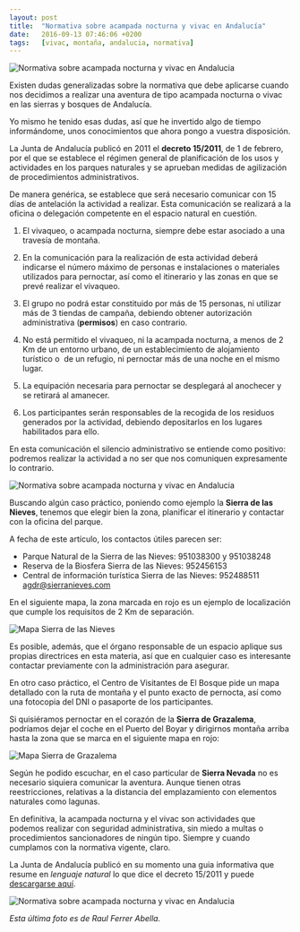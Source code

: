 ```yaml
---
layout: post
title:  "Normativa sobre acampada nocturna y vivac en Andalucía"
date:   2016-09-13 07:46:06 +0200
tags:	[vivac, montaña, andalucia, normativa]
---
```


![Normativa sobre acampada nocturna y vivac en Andalucia][pic2]

Existen dudas generalizadas sobre la normativa que debe aplicarse cuando
nos decidimos a realizar una aventura de tipo acampada nocturna o vivac
en las sierras y bosques de Andalucía.

Yo mismo he tenido esas dudas, así que he invertido algo de tiempo
informándome, unos conocimientos que ahora pongo a vuestra disposición.

<!--more-->

La Junta de Andalucía publicó en 2011 el **decreto 15/2011**, de 1 de febrero,
por el que se establece el régimen general de planificación de los usos y
actividades en los parques naturales y se aprueban medidas de agilización de
procedimientos administrativos.

De manera genérica, se establece que será necesario comunicar con 15 días de
antelación la actividad a realizar. Esta comunicación se realizará a la oficina
o delegación competente en el espacio natural en cuestión.

1. El vivaqueo, o acampada nocturna, siempre debe estar asociado a una travesía
de montaña.

2. En la comunicación para la realización de esta actividad deberá indicarse el
número máximo de personas e instalaciones o materiales utilizados para
pernoctar, así como el itinerario y las zonas en que se prevé realizar el
vivaqueo.

3. El grupo no podrá estar constituido por más de 15 personas, ni utilizar más
de 3 tiendas de campaña, debiendo obtener autorización administrativa
(**permisos**) en caso contrario.

4. No está permitido el vivaqueo, ni la acampada nocturna, a menos de 2 Km de
un entorno urbano, de un establecimiento de alojamiento turístico o  de un
refugio, ni pernoctar más de una noche en el mismo lugar.

5. La equipación necesaria para pernoctar se desplegará al anochecer y se
retirará al amanecer.

6. Los participantes serán responsables de la recogida de los residuos
generados por la actividad, debiendo depositarlos en los lugares habilitados
para ello.

En esta comunicación el silencio administrativo se entiende como positivo:
podremos realizar la actividad a no ser que nos comuniquen expresamente lo
contrario.

![Normativa sobre acampada nocturna y vivac en Andalucia][pic1]

Buscando algún caso práctico, poniendo como ejemplo la **Sierra
de las Nieves**, tenemos que elegir bien la zona, planificar el itinerario
y contactar con la oficina del parque.

A fecha de este artículo, los contactos útiles parecen ser:

 * Parque Natural de la Sierra de las Nieves: 951038300 y 951038248
 * Reserva de la Biosfera Sierra de las Nieves: 952456153
 * Central de información turística Sierra de las Nieves: 952488511
[agdr@sierranieves.com](mailto:agdr@sierranieves.com)

En el siguiente mapa, la zona marcada en rojo es un ejemplo de localización
que cumple los requisitos de 2 Km de separación.

![Mapa Sierra de las Nieves][map1]

Es posible, además, que el órgano responsable de un espacio aplique sus propias
directrices en esta materia, así que en cualquier caso es interesante contactar
previamente con la administración para asegurar.

En otro caso práctico, el Centro de Visitantes de El Bosque pide un mapa
detallado con la ruta de montaña y el punto exacto de pernocta, así como una
fotocopia del DNI o pasaporte de los participantes.

Si quisiéramos pernoctar en el corazón de la **Sierra de Grazalema**, podríamos
dejar el coche en el Puerto del Boyar y dirigirnos montaña arriba hasta la zona
que se marca en el siguiente mapa en rojo:

![Mapa Sierra de Grazalema][map2]

Según he podido escuchar, en el caso particular de **Sierra Nevada** no es
necesario siquiera comunicar la aventura. Aunque tienen otras reestricciones,
relativas a la distancia del emplazamiento con elementos naturales como
lagunas.

En definitiva, la acampada nocturna y el vivac son actividades que podemos
realizar con seguridad administrativa, sin miedo a multas o procedimientos
sancionadores de ningún tipo. Siempre y cuando cumplamos con la normativa
vigente, claro.

La Junta de Andalucía publicó en su momento una guia informativa que resume en
_lenguaje natural_ lo que dice el decreto 15/2011 y puede
[descargarse aquí][guia_pdf].

![Normativa sobre acampada nocturna y vivac en Andalucia][pic3]

_Esta última foto es de Raul Ferrer Abella._

[pic1]:			{{site.url}}/assets/normativa-milky-way.jpg
[pic2]:			{{site.url}}/assets/normativa-night-tent.jpg
[pic3]:			{{site.url}}/assets/normativa-vivac-raul-ferrer-abella.jpg
[map1]:			{{site.url}}/assets/normativa-sierra-de-las-nieves.png
[map2]:			{{site.url}}/assets/normativa-sierra-grazalema.png
[guia_pdf]:		{{site.url}}/assets/normativa-guia-informativa-junta.pdf
